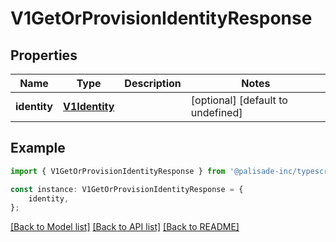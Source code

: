 # V1GetOrProvisionIdentityResponse


## Properties

Name | Type | Description | Notes
------------ | ------------- | ------------- | -------------
**identity** | [**V1Identity**](V1Identity.md) |  | [optional] [default to undefined]

## Example

```typescript
import { V1GetOrProvisionIdentityResponse } from '@palisade-inc/typescript-sdk';

const instance: V1GetOrProvisionIdentityResponse = {
    identity,
};
```

[[Back to Model list]](../README.md#documentation-for-models) [[Back to API list]](../README.md#documentation-for-api-endpoints) [[Back to README]](../README.md)

